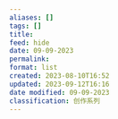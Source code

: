 ```yaml
---
aliases: []
tags: []
title: 
feed: hide
date: 09-09-2023
permalink: 
format: list
created: 2023-08-10T16:52
updated: 2023-09-12T16:16
date modified: 09-09-2023
classification: 创作系列
---
```


